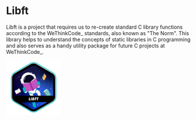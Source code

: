 # Libft

Libft is a project that requires us to re-create standard C library functions according to the WeThinkCode_ standards, also known as "The Norm". This library helps to understand the concepts of static libraries in C programming and also serves as a handy utility package for future C projects at WeThinkCode_.


![Libft Badge](libft/assets/299972587-9541e8ec-4910-4208-99da-ec77d6502c13.png)
